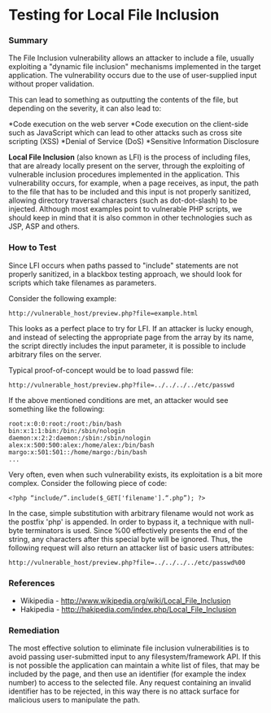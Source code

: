 # Testing for Local File Inclusion

### Summary

The File Inclusion vulnerability allows an attacker to include a file, usually exploiting a "dynamic file inclusion" mechanisms implemented in the target application. The vulnerability occurs due to the use of user-supplied input without proper validation.


This can lead to something as outputting the contents of the file, but depending on the severity, it can also lead to:

*Code execution on the web server
*Code execution on the client-side such as JavaScript which can lead to other attacks such as cross site scripting (XSS)
*Denial of Service (DoS)
*Sensitive Information Disclosure


**Local File Inclusion** (also known as LFI) is the process of including files, that are already locally present on the server, through the exploiting of vulnerable inclusion procedures implemented in the application. This vulnerability occurs, for example, when a page receives, as input, the path to the file that has to be included and this input is not properly sanitized, allowing directory traversal characters (such as dot-dot-slash) to be injected. Although most examples point to vulnerable PHP scripts, we should keep in mind that it is also common in other technologies such as JSP, ASP and others.


### How to Test

Since LFI occurs when paths passed to "include" statements are not properly sanitized, in a blackbox testing approach, we should look for scripts which take filenames as parameters.


Consider the following example:

```
http://vulnerable_host/preview.php?file=example.html
```


This looks as a perfect place to try for LFI. If an attacker is lucky enough, and instead of selecting the appropriate page from the array by its name, the script directly includes the input parameter, it is possible to include arbitrary files on the server.


Typical proof-of-concept would be to load passwd file:
```
http://vulnerable_host/preview.php?file=../../../../etc/passwd
```


If the above mentioned conditions are met, an attacker would see something like the following:
```
root:x:0:0:root:/root:/bin/bash
bin:x:1:1:bin:/bin:/sbin/nologin
daemon:x:2:2:daemon:/sbin:/sbin/nologin
alex:x:500:500:alex:/home/alex:/bin/bash
margo:x:501:501::/home/margo:/bin/bash
...
```


Very often, even when such vulnerability exists, its exploitation is a bit more complex. Consider the following piece of code:
```
<?php “include/”.include($_GET['filename'].“.php”); ?>
```


In the case, simple substitution with arbitrary filename would not work as the postfix 'php' is appended. In order to bypass it, a technique with null-byte terminators is used. Since %00 effectively presents the end of the string, any characters after this special byte will be ignored. Thus, the following request will also return an attacker list of basic users attributes:

```
http://vulnerable_host/preview.php?file=../../../../etc/passwd%00
```


### References

* Wikipedia - http://www.wikipedia.org/wiki/Local_File_Inclusion
* Hakipedia - http://hakipedia.com/index.php/Local_File_Inclusion


### Remediation

The most effective solution to eliminate file inclusion vulnerabilities is to avoid passing user-submitted input to any filesystem/framework API. If this is not possible the application can maintain a white list of files, that may be included by the page, and then use an identifier (for example the index number) to access to the selected file. Any request containing an invalid identifier has to be rejected, in this way there is no attack surface for malicious users to manipulate the path.
